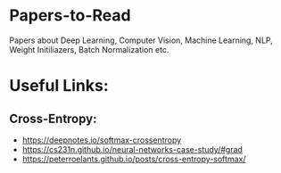 # Papers-to-Read
Papers about Deep Learning, Computer Vision, Machine Learning, NLP, Weight Initiliazers, Batch Normalization etc. 

# Useful Links:

## Cross-Entropy: 
  - https://deepnotes.io/softmax-crossentropy
  - https://cs231n.github.io/neural-networks-case-study/#grad
  - https://peterroelants.github.io/posts/cross-entropy-softmax/
